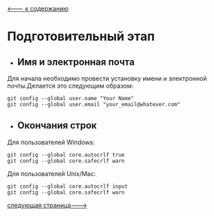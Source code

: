 [<--- к содержанию](./readme.md)


# Подготовительный этап

* ## Имя и электронная почта

Для начала необходимо провести установку имени и электронной почты.Делается это следующим образом:

```
git config --global user.name "Your Name"
git config --global user.email "your_email@whatever.com"
```

* ## Окончания строк

Для пользователей Windows:

```
git config --global core.autocrlf true
git config --global core.safecrlf warn
```

Для пользователей Unix/Mac:

```
git config --global core.autocrlf input
git config --global core.safecrlf warn
```

[следующая страница--->](./сreating.md)

